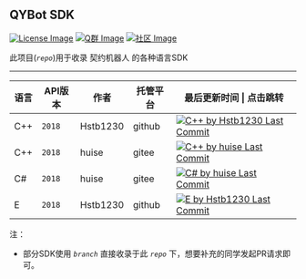 QYBot SDK
---
[![License Image]](LICENSE)
[![Q群 Image]][Q群]
[![社区 Image]][社区]

此项目(_`repo`_)用于收录 契约机器人 的各种语言SDK

---

| 语言 | API版本 | 作者 | 托管平台 | 最后更新时间 \| 点击跳转 |
| --- | --- | --- | --- | --- |
| C++ | `2018` | Hstb1230 | github | [![C++ by Hstb1230 Last Commit]][tree/cpp] |
| C++ | `2018` | huise | gitee | [![C++ by huise Last Commit]][shangg/QYSDK-VC] |
| C# | `2018` | huise | gitee | [![C# by huise Last Commit]][shangg/QYSDK-NET] |
| E | `2018` | Hstb1230 | github | [![E by Hstb1230 Last Commit]][tree/e] |

注：
* 部分SDK使用 _`branch`_ 直接收录于此 _`repo`_ 下，想要补充的同学发起PR请求即可。

[License Image]: https://shields.proxy.1sls.cn/github/license/Hstb1230/qybot-sdk.svg "LICENSE"
[Q群 Image]: https://img.shields.io/badge/Q%20%E7%BE%A4-529483966-orange.svg "Q群"
[Q群]: https://jq.qq.com/?_wv=1027&k=5McnWRW
[社区 Image]: https://shields.proxy.1sls.cn/badge/%E7%A4%BE%E5%8C%BA-qyue.cc-blue.svg?like "社区"
[社区]: https://qyue.cc

[C++ by Hstb1230 Last Commit]: https://shields.proxy.1sls.cn/github/last-commit/Hstb1230/qybot-sdk/cpp "tree/cpp"
[E by Hstb1230 Last Commit]: https://shields.proxy.1sls.cn/github/last-commit/Hstb1230/qybot-sdk/e "tree/e"
[C++ by huise Last Commit]: https://shields.proxy.1sls.cn/badge/Last%20Commit-2019.02-blue "shangg/QYSDK-VC"
[C# by huise Last Commit]: https://shields.proxy.1sls.cn/badge/Last%20Commit-2019.02-blue "shangg/QYSDK-NET"

[tree/cpp]: https://github.com/Hstb1230/qybot-sdk/tree/cpp
[shangg/QYSDK-VC]: https://gitee.com/shangg/QYSDK-VC
[shangg/QYSDK-NET]: https://gitee.com/shangg/QYSDK-NET
[tree/e]: https://github.com/Hstb1230/qybot-sdk/tree/e

